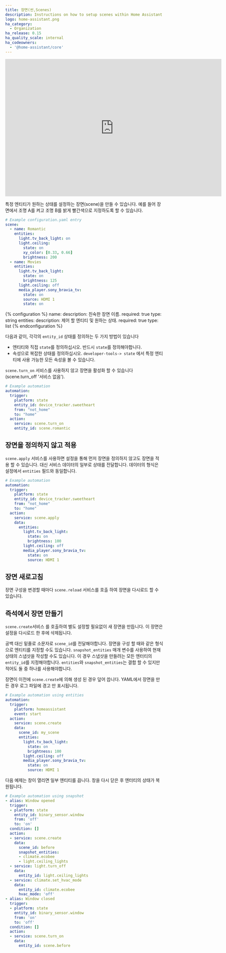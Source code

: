```yaml
---
title: 장면(씬,Scenes)
description: Instructions on how to setup scenes within Home Assistant.
logo: home-assistant.png
ha_category:
  - Organization
ha_release: 0.15
ha_quality_scale: internal
ha_codeowners:
  - '@home-assistant/core'
---
```


<div class='videoWrapper'>
<iframe width="690" height="437" src="https://www.youtube.com/embed/U3_b7GAsh3Y?start=1538" frameborder="0" allow="accelerometer; autoplay; encrypted-media; gyroscope; picture-in-picture" allowfullscreen></iframe>
</div>

특정 엔티티가 원하는 상태를 설정하는 장면(scene)을 만들 수 있습니다. 예를 들어 장면에서 조명 A를 켜고 조명 B를 밝게 빨간색으로 지정하도록 할 수 있습니다.

```yaml
# Example configuration.yaml entry
scene:
  - name: Romantic
    entities:
      light.tv_back_light: on
      light.ceiling:
        state: on
        xy_color: [0.33, 0.66]
        brightness: 200
  - name: Movies
    entities:
      light.tv_back_light:
        state: on
        brightness: 125
      light.ceiling: off
      media_player.sony_bravia_tv:
        state: on
        source: HDMI 1
        state: on
```

{% configuration %}
name:
  description: 친숙한 장면 이름.
  required: true
  type: string
entities:
  description: 제어 할 엔티티 및 원하는 상태.
  required: true
  type: list
{% endconfiguration %}

다음과 같이, 각각의 `entity_id` 상태를 정의하는 두 가지 방법이 있습니다

- 엔티티와 직접 `state`를 정의하십시오. 반드시 `state`를 정의해야합니다.
- 속성으로 복잡한 상태를 정의하십시오. `developer-tools-> state` 에서 특정 엔티티에 사용 가능한 모든 속성을 볼 수 있습니다. 

`scene.turn_on` 서비스를 사용하지 않고 장면을 활성화 할 수 있습니다 (scene.turn_off '서비스 없음').

```yaml
# Example automation
automation:
  trigger:
    platform: state
    entity_id: device_tracker.sweetheart
    from: "not_home"
    to: "home"
  action:
    service: scene.turn_on
    entity_id: scene.romantic
```

## 장면을 정의하지 않고 적용

`scene.apply` 서비스를 사용하면 설정을 통해 먼저 장면을 정의하지 않고도 장면을 적용 할 수 있습니다. 대신 서비스 데이터의 일부로 상태를 전달합니다. 데이터의 형식은 설정에서 `entities` 필드와 동일합니다.

```yaml
# Example automation
automation:
  trigger:
    platform: state
    entity_id: device_tracker.sweetheart
    from: "not_home"
    to: "home"
  action:
    service: scene.apply
    data:
      entities:
        light.tv_back_light:
          state: on
          brightness: 100
        light.ceiling: off
        media_player.sony_bravia_tv:
          state: on
          source: HDMI 1
```

## 장면 새로고침

장면 구성을 변경할 때마다 `scene.reload` 서비스를 호출 하여 장면을 다시로드 할 수 있습니다.

## 즉석에서 장면 만들기

`scene.create`서비스 를 호출하여 별도 설정할 필요없이 새 장면을 만듭니다. 이 장면은 설정을 다시로드 한 후에 삭제됩니다.

공백 대신 밑줄로 소문자로 `scene_id`를 전달해야합니다. 장면을 구성 할 때와 같은 형식으로 엔티티를 지정할 수도 있습니다. `snapshot_entities` 매개 변수를 사용하여 현재 상태의 스냅샷을 작성할 수도 있습니다. 이 경우 스냅샷을 만들려는 모든 엔터티의 `entity_id`를 지정해야합니다. `entities`와 `snapshot_entities`는 결합 할 수 있지만 적어도 둘 중 하나를 사용해야합니다.

장면이 이전에 `scene.create`에 의해 생성 된 경우 덮어 씁니다. YAML에서 장면을 만든 경우 로그 파일에 경고 만 표시됩니다. 

```yaml
# Example automation using entities
automation:
  trigger:
    platform: homeassistant
    event: start
  action:
    service: scene.create
    data:
      scene_id: my_scene
      entities:
        light.tv_back_light:
          state: on
          brightness: 100
        light.ceiling: off
        media_player.sony_bravia_tv:
          state: on
          source: HDMI 1
```

다음 예제는 창이 열리면 일부 엔티티를 끕니다. 창을 다시 닫은 후 엔터티의 상태가 복원됩니다.

```yaml
# Example automation using snapshot
- alias: Window opened
  trigger:
  - platform: state
    entity_id: binary_sensor.window
    from: 'off'
    to: 'on'
  condition: []
  action:
  - service: scene.create
    data:
      scene_id: before
      snapshot_entities:
      - climate.ecobee
      - light.ceiling_lights
  - service: light.turn_off
    data:
      entity_id: light.ceiling_lights
  - service: climate.set_hvac_mode
    data:
      entity_id: climate.ecobee
      hvac_mode: 'off'
- alias: Window closed
  trigger:
  - platform: state
    entity_id: binary_sensor.window
    from: 'on'
    to: 'off'
  condition: []
  action:
  - service: scene.turn_on
    data:
      entity_id: scene.before
```
